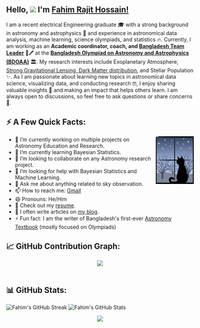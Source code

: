 ## Hello, <img src="https://media.giphy.com/media/hvRJCLFzcasrR4ia7z/giphy.gif" width="25"> I'm [Fahim Rajit Hossain!](https://rajit13.github.io/) 

I am a recent electrical Engineering graduate 🎓 with a strong background in astronomy and astrophysics 🔭 and experience in astronomical data analysis, machine learning, science olympiads, and statistics 🔥. Currently, I am working as an **Academic coordinator, coach, and [Bangladesh Team Leader](https://www.ioaastrophysics.org/international-board/)** 📡🖊 at the [**Bangladesh Olympiad on Astronomy and Astrophysics (BDOAA)**](http://bdoaa.org/) 🏛️. My research interests include Exoplanetary Atmosphere, [Strong Gravitational Lensing, Dark Matter distribution](https://www.astrobridge.org/projects/bdlensing), and Stellar Population ✨. As I am passionate about learning new topics in astronomical data science, visualizing data, and conducting research 🤓, I enjoy sharing valuable insights 🧐 and making an impact that helps others learn. I am always open to discussions, so feel free to ask questions or share concerns 💬.

## ⚡ A Few Quick Facts: 

<img align="right" src="https://github.com/Rajit13/Rajit13/blob/main/cat-1423.gif" />

- 🔭 I’m currently working on multiple projects on Astronomy Education and Research.
- 🧮 I’m currently learning Bayesian Statistics.
- 👯 I’m looking to collaborate on any Astronomy research project.
- 🤔 I’m looking for help with Bayesian Statistics and Machine Learning.
- 💬 Ask me about anything related to sky observation.
- 📫 How to reach me: [Gmail](mailto:farahoshwadhin.13@gmail.com)
- 😄 Pronouns: He/Him
- 🧾 Check out my [resume](https://github.com/Rajit13/Rajit13.github.io/blob/23c1356b082c9fae70e03e74c904a74790c2c400/website_docs/Fahim_CV_Resume.pdf).
- 📝 I often write articles on [my blog](https://rajit13.github.io/).
- ⚡ Fun fact: I am the writer of Bangladesh's first-ever [Astronomy Textbook](https://www.rokomari.com/book/471442/jyotirbigganer-jotokichu) (mostly focused on Olympiads)

## 📈 GitHub Contribution Graph:

<div align="center">
    <img height="300px" src="https://github-readme-activity-graph.vercel.app/graph?username=Rajit13&theme=minimal"/>
</div>
<br>

## 📊 GitHub Stats:

<img alt="Fahim's GitHub Streak" src="https://github-readme-streak-stats.herokuapp.com/?user=Rajit13&theme=white&&hide_border=true" width='48%' /> <img alt="Fahim's GitHub Stats" src="https://github-readme-stats-mauve-ten.vercel.app/api?username=Rajit13&show_icons=true&hide_border=true&count_private=true&include_all_commits=true" width='48%' />
<br>

<!--END_SECTION:waka-->

<p align="center">
  <img src="https://capsule-render.vercel.app/api?type=waving&color=gradient&height=80&section=footer"/>
</p>
